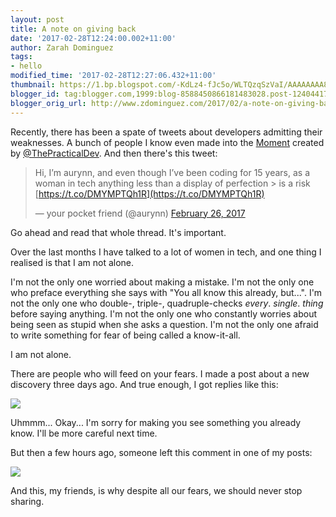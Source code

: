 ```yaml
---
layout: post
title: A note on giving back
date: '2017-02-28T12:24:00.002+11:00'
author: Zarah Dominguez
tags:
- hello
modified_time: '2017-02-28T12:27:06.432+11:00'
thumbnail: https://1.bp.blogspot.com/-KdLz4-fJc5o/WLTQzqSzVaI/AAAAAAAA8lo/YnuDElbK1lgNp6pi6jPN7ak6TIiUEt8MgCLcB/s72-c/Screen%2BShot%2B2017-02-28%2Bat%2B12.20.55.png
blogger_id: tag:blogger.com,1999:blog-8588450866181483028.post-1240441738386166551
blogger_orig_url: http://www.zdominguez.com/2017/02/a-note-on-giving-back.html
---
```


Recently, there has been a spate of tweets about developers admitting their weaknesses. A bunch of people I know even made into the [Moment](https://twitter.com/i/moments/836232961037058050) created by [@ThePracticalDev](https://twitter.com/ThePracticalDev). And then there's this tweet:

> Hi, I’m aurynn, and even though I’ve been coding for 15 years, as a woman in tech anything less than a display of perfection > is a risk [https://t.co/DMYMPTQh1R](https://t.co/DMYMPTQh1R)
>
> — your pocket friend (@aurynn) [February 26, 2017](https://twitter.com/aurynn/status/835961004022345728)

Go ahead and read that whole thread. It's important.

Over the last months I have talked to a lot of women in tech, and one thing I realised is that I am not alone.

I'm not the only one worried about making a mistake.
I'm not the only one who preface everything she says with "You all know this already, but...".
I'm not the only one who double-, triple-, quadruple-checks _every_. _single_. _thing_ before saying anything.
I'm not the only one who constantly worries about being seen as stupid when she asks a question.
I'm not the only one afraid to write something for fear of being called a know-it-all.

I am not alone.

There are people who will feed on your fears. I made a post about a new discovery three days ago. And true enough, I got replies like this:

[![](https://1.bp.blogspot.com/-KdLz4-fJc5o/WLTQzqSzVaI/AAAAAAAA8lo/YnuDElbK1lgNp6pi6jPN7ak6TIiUEt8MgCLcB/s320/Screen%2BShot%2B2017-02-28%2Bat%2B12.20.55.png)](https://1.bp.blogspot.com/-KdLz4-fJc5o/WLTQzqSzVaI/AAAAAAAA8lo/YnuDElbK1lgNp6pi6jPN7ak6TIiUEt8MgCLcB/s1600/Screen%2BShot%2B2017-02-28%2Bat%2B12.20.55.png)

Uhmmm... Okay... I'm sorry for making you see something you already know. I'll be more careful next time.

But then a few hours ago, someone left this comment in one of my posts:

[![](https://3.bp.blogspot.com/-YyarzRcsMHs/WLTOKtudkcI/AAAAAAAA8lY/x0lrdE61uWci7xoQ6GQsw4ISNur63ZSSQCLcB/s320/Screen%2BShot%2B2017-02-28%2Bat%2B11.52.25.png)](https://3.bp.blogspot.com/-YyarzRcsMHs/WLTOKtudkcI/AAAAAAAA8lY/x0lrdE61uWci7xoQ6GQsw4ISNur63ZSSQCLcB/s1600/Screen%2BShot%2B2017-02-28%2Bat%2B11.52.25.png)

And this, my friends, is why despite all our fears, we should never stop sharing.
